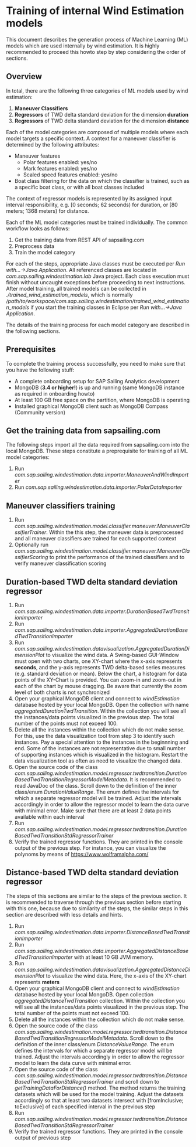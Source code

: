 # Training of internal Wind Estimation models

This document describes the generation process of Machine Learning (ML) models which are used internally by wind estimation. It is highly recommended to proceed this howto step by step considering the order of sections.

## Overview
In total, there are the following three categories of ML models used by wind estimation:
1. **Maneuver Classifiers**
2. **Regressors** of TWD delta standard deviation for the dimension **duration**
3. **Regressors** of TWD delta standard deviation for the dimension **distance**

Each of the model categories are composed of multiple models where each model targets a specific context. A context for a maneuver classifier is determined by the following attributes:
* Maneuver features
	* Polar features enabled: yes/no
	* Mark features enabled: yes/no
	* Scaled speed features enabled: yes/no
* Boat class filtering for the data on which the classifier is trained, such as a specific boat class, or with all boat classes included

The context of regressor models is represented by its assigned input interval responsibility, e.g. [0 seconds; 62 seconds) for duration, or [80 meters; 1368 meters) for distance.

Each of the ML model categories must be trained individually. The common workflow looks as follows:
1. Get the training data from REST API of sapsailing.com
2. Preprocess data
3. Train the model category

For each of the steps, appropriate Java classes must be executed per *Run with...->Java Application*. All referenced classes are located in *com.sap.sailing.windestimation.lab* Java project. Each class execution must finish without uncaught exceptions before proceeding to next instructions. After model training, all trained models can be collected in *./trained_wind_estimation_models*, which is normally */path/to/workspace/com.sap.sailing.windestimation/trained_wind_estimation_models* if you start the training classes in Eclipse per *Run with...->Java Application*.

The details of the training process for each model category are described in the following sections.

## Prerequisites
To complete the training process successfully, you need to make sure that you have the following stuff:
* A complete onboarding setup for SAP Sailing Analytics development
* MongoDB (**3.4 or higher!**) is up and running (same MongoDB instance as required in onboarding howto)
* At least 100 GB free space on the partition, where MongoDB is operating
* Installed graphical MongoDB client such as MongoDB Compass (Community version)

## Get the training data from sapsailing.com
The following steps import all the data required from sapsailing.com into the local MongoDB. These steps constitute a preprequisite for training of all ML model categories:
1. Run *com.sap.sailing.windestimation.data.importer.ManeuverAndWindImporter*
2. Run *com.sap.sailing.windestimation.data.importer.PolarDataImporter*

## Maneuver classifiers training
1. Run *com.sap.sailing.windestimation.model.classifier.maneuver.ManeuverClassifierTrainer*. Within the this step, the maneuver data is preprocessed and all maneuver classifiers are trained for each supported context
2. Optionally run *com.sap.sailing.windestimation.model.classifier.maneuver.ManeuverClassifierScoring* to print the performance of the trained classifiers and to verify maneuver classification scoring

## Duration-based TWD delta standard deviation regressor

1. Run *com.sap.sailing.windestimation.data.importer.DurationBasedTwdTransitionImporter*
2. Run *com.sap.sailing.windestimation.data.importer.AggregatedDurationBasedTwdTransitionImporter*
3. Run *com.sap.sailing.windestimation.datavisualization.AggregatedDurationDimensionPlot* to visualize the wind data. A Swing-based GUI-Window must open with two charts, one XY-chart where the x-axis represents **seconds**, and the y-axis represents TWD delta-based series measures (e.g. standard deviation or mean). Below the chart, a histogram for data points of the XY-Chart is provided. You can zoom-in and zoom-out in each of the chart by mouse dragging. Be aware that currently the zoom level of both charts is not synchronized
4. Open your graphical MongoDB client and connect to *windEstimation* database hosted by your local MongoDB. Open the collection with name *aggregatedDurationTwdTransition*. Within the collection you will see all the instances/data points visualized in the previous step. The total number of the points must not exceed 100.
5. Delete all the instances within the collection which do not make sense. For this, use the data visualization tool from step 3 to identify such instances. Pay a special attention to the instances in the beginnning and end. Some of the instances are not representative due to small number of supporting instances which is visualized in the histogram. Restart the data visualization tool as often as need to visualize the changed data.
6. Open the source code of the class *com.sap.sailing.windestimation.model.regressor.twdtransition.DurationBasedTwdTransitionRegressorModelMetadata*. It is recommended to read JavaDoc of the class. Scroll down to the definition of the inner class/enum *DurationValueRange*. The enum defines the intervals for which a separate regressor model will be trained. Adjust the intervals accordingly in order to allow the regressor model to learn the data curve with minimal error. Make sure that there are at least 2 data points available within each interval
7. Run *com.sap.sailing.windestimation.model.regressor.twdtransition.DurationBasedTwdTransitionStdRegressorTrainer*
8. Verify the trained regressor functions. They are printed in the console output of the previous step. For instance, you can visualize the polynoms by means of https://www.wolframalpha.com/

## Distance-based TWD delta standard deviation regressor

The steps of this sections are similar to the steps of the previous section. It is recommended to traverse through the previous section before starting with this one, because due to similarity of the steps, the similar steps in this section are described with less details and hints.

1. Run *com.sap.sailing.windestimation.data.importer.DistanceBasedTwdTransitionImporter*
2. Run *com.sap.sailing.windestimation.data.importer.AggregatedDistanceBasedTwdTransitionImporter* with at least 10 GB JVM memory.
3. Run *com.sap.sailing.windestimation.datavisualization.AggregatedDistanceDimensionPlot* to visualize the wind data. Here, the x-axis of the XY-chart represents **meters**
4. Open your graphical MongoDB client and connect to *windEstimation* database hosted by your local MongoDB. Open collection *aggregatedDistanceTwdTransition* collection. Within the collection you will see all the instances/data points visualized in the previous step. The total number of the points must not exceed 100.
5. Delete all the instances within the collection which do not make sense.
6. Open the source code of the class *com.sap.sailing.windestimation.model.regressor.twdtransition.DistanceBasedTwdTransitionRegressorModelMetadata*. Scroll down to the definition of the inner class/enum *DistanceValueRange*. The enum defines the intervals for which a separate regressor model will be trained. Adjust the intervals accordingly in order to allow the regressor model to learn the data curve with minimal error.
7. Open the source code of the class *com.sap.sailing.windestimation.model.regressor.twdtransition.DistanceBasedTwdTransitionStdRegressorTrainer* and scroll down to *getTrainingDataForDistance()* method. The method returns the training datasets which will be used for the model training. Adjust the datasets accordingly so that at least two datasets intersect with [fromInclusive; toExclusive] of each specified interval in the previous step
7. Run *com.sap.sailing.windestimation.model.regressor.twdtransition.DistanceBasedTwdTransitionStdRegressorTrainer*
8. Verify the trained regressor functions. They are printed in the console output of previous step